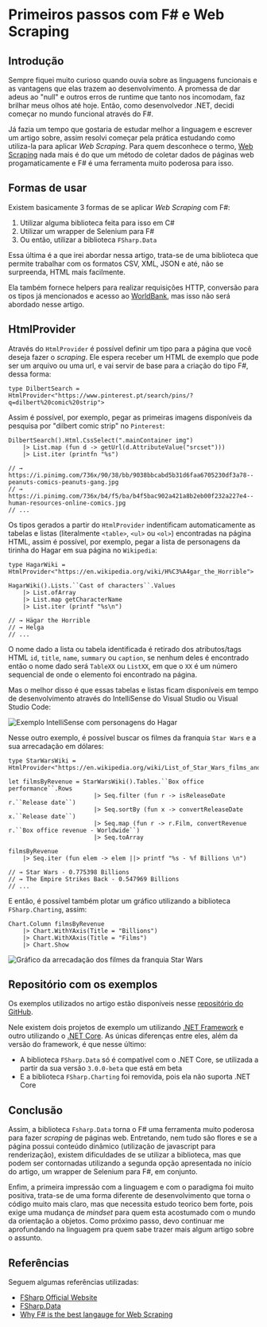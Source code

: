 # Primeiros passos com F# e Web Scraping

## Introdução

Sempre fiquei muito curioso quando ouvia sobre as linguagens funcionais e as vantagens que elas trazem ao desenvolvimento. A promessa de dar adeus ao "null" e outros erros de runtime que tanto nos incomodam, faz brilhar meus olhos até hoje. Então, como desenvolvedor .NET, decidi começar no mundo funcional através do F#.

Já fazia um tempo que gostaria de estudar melhor a linguagem e escrever um artigo sobre, assim resolvi começar pela prática estudando como utiliza-la para aplicar _Web Scraping_. Para quem desconhece o termo, [Web Scraping](https://en.wikipedia.org/wiki/Web_scraping) nada mais é do que um método de coletar dados de páginas web progamaticamente e F# é uma ferramenta muito poderosa para isso.

## Formas de usar

Existem basicamente 3 formas de se aplicar _Web Scraping_ com F#:

1. Utilizar alguma biblioteca feita para isso em C#
2. Utilizar um wrapper de Selenium para F#
3. Ou então, utilizar a biblioteca `FSharp.Data`

Essa última é a que irei abordar nessa artigo, trata-se de uma biblioteca que permite trabalhar com os formatos CSV, XML, JSON e até, não se surpreenda, HTML mais facilmente. 

Ela também fornece helpers para realizar requisições HTTP, conversão para os tipos já mencionados e acesso ao [WorldBank](http://www.worldbank.org/), mas isso não será abordado nesse artigo.

## HtmlProvider

Através do `HtmlProvider` é possível definir um tipo para a página que você deseja fazer o _scraping_. Ele espera receber um HTML de exemplo que pode ser um arquivo ou uma url, e vai servir de base para a criação do tipo F#, dessa forma:

``` f#
type DilbertSearch = HtmlProvider<"https://www.pinterest.pt/search/pins/?q=dilbert%20comic%20strip">
```

Assim é possível, por exemplo, pegar as primeiras imagens disponíveis da pesquisa por "dilbert comic strip" no `Pinterest`:

``` f#
DilbertSearch().Html.CssSelect(".mainContainer img")
    |> List.map (fun d -> getUrl(d.AttributeValue("srcset")))
    |> List.iter (printfn "%s")

// → https://i.pinimg.com/736x/90/38/bb/9038bbcabd5b31d6faa6705230df3a78--peanuts-comics-peanuts-gang.jpg
// → https://i.pinimg.com/736x/b4/f5/ba/b4f5bac902a421a8b2eb00f232a227e4--human-resources-online-comics.jpg
// ...
```

Os tipos gerados a partir do `HtmlProvider` indentificam automaticamente as tabelas e listas (literalmente `<table>`, `<ul>` ou `<ol>`) encontradas na página HTML, assim é possível, por exemplo, pegar a lista de personagens da tirinha do Hagar em sua página no `Wikipedia`:

``` f#
type HagarWiki = HtmlProvider<"https://en.wikipedia.org/wiki/H%C3%A4gar_the_Horrible">

HagarWiki().Lists.``Cast of characters``.Values
    |> List.ofArray
    |> List.map getCharacterName
    |> List.iter (printf "%s\n")

// → Hägar the Horrible
// → Helga
// ...
```

O nome dado a lista ou tabela identificada é retirado dos atributos/tags HTML `id`, `title`, `name`, `summary` ou `caption`, se nenhum deles é encontrado então o nome dado será `TableXX` ou `ListXX`, em que o `XX` é um número sequencial de onde o elemento foi encontrado na página.

Mas o melhor disso é que essas tabelas e listas ficam disponíveis em tempo de desenvolvimento através do IntelliSense do Visual Studio ou Visual Studio Code:

![Exemplo IntelliSense com personagens do Hagar](https://user-images.githubusercontent.com/16840260/40587521-62d056f2-61a6-11e8-990b-53301248b71f.gif "Exemplo IntelliSense com personagens do Hagar")

Nesse outro exemplo, é possível buscar os filmes da franquia `Star Wars` e a sua arrecadação em dólares:

``` f#
type StarWarsWiki = HtmlProvider<"https://en.wikipedia.org/wiki/List_of_Star_Wars_films_and_television_series">

let filmsByRevenue = StarWarsWiki().Tables.``Box office performance``.Rows
                        |> Seq.filter (fun r -> isReleaseDate r.``Release date``)
                        |> Seq.sortBy (fun x -> convertReleaseDate x.``Release date``)
                        |> Seq.map (fun r -> r.Film, convertRevenue r.``Box office revenue - Worldwide``)
                        |> Seq.toArray

filmsByRevenue 
    |> Seq.iter (fun elem -> elem ||> printf "%s - %f Billions \n")

// → Star Wars - 0.775398 Billions 
// → The Empire Strikes Back - 0.547969 Billions 
// ...
```

E então, é possível também plotar um gráfico utilizando a biblioteca `FSharp.Charting`, assim:

``` f#
Chart.Column filmsByRevenue
    |> Chart.WithYAxis(Title = "Billions")
    |> Chart.WithXAxis(Title = "Films")
    |> Chart.Show
```

![Gráfico da arrecadação dos filmes da franquia Star Wars](https://user-images.githubusercontent.com/16840260/40587523-6414d826-61a6-11e8-940e-d1f60f38c1f9.PNG "Exemplo de arrecadações")

## Repositório com os exemplos

Os exemplos utilizados no artigo estão disponíveis nesse [repositório do GitHub](https://github.com/cassiofariasmachado/webscraping-with-fsharp).

Nele existem dois projetos de exemplo um utilizando [.NET Framework](https://github.com/cassiofariasmachado/webscraping-with-fsharp/tree/master/src/samples) e outro utilizando o [.NET Core](https://github.com/cassiofariasmachado/webscraping-with-fsharp/tree/master/src/samples-core). As únicas diferenças entre eles, além da versão do framework, é que nesse último: 

* A biblioteca `FSharp.Data` só é compatível com o .NET Core, se utilizada a partir da sua versão `3.0.0-beta` que está em beta
* E a biblioteca `FSharp.Charting` foi removida, pois ela não suporta .NET Core

## Conclusão

Assim, a biblioteca `Fsharp.Data` torna o F# uma ferramenta muito poderosa para fazer _scraping_ de páginas web. Entretando, nem tudo são flores e se a página possui conteúdo dinâmico (utilização de javascript para renderização), existem dificuldades de se utilizar a biblioteca, mas que podem ser contornadas utilizando a segunda opção apresentada no início do artigo, um wrapper de Selenium para F#, em conjunto. 

Enfim, a primeira impressão com a linguagem e com o paradigma foi muito positiva, trata-se de uma forma diferente de desenvolvimento que torna o código muito mais claro, mas que necessita estudo teorico bem forte, pois exige uma mudança de _mindset_ para quem esta acostumado com o mundo da orientação a objetos. Como próximo passo, devo continuar me aprofundando na linguagem pra quem sabe trazer mais algum artigo sobre o assunto.

## Referências

Seguem algumas referências utilizadas:

* [FSharp Official Website](https://fsharp.org/)
* [FSharp.Data](http://fsharp.github.io/FSharp.Data/index.html)
* [Why F# is the best langauge for Web Scraping](https://biarity.gitlab.io/2016/11/23/why-f-is-the-best-langauge-for-web-scraping/)